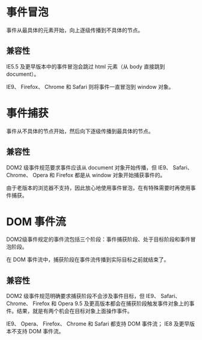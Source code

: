 # 事件冒泡

事件从最具体的元素开始，向上逐级传播到不具体的节点。

## 兼容性

IE5.5 及更早版本中的事件冒泡会跳过 html 元素（从 body 直接跳到 document）。

IE9、 Firefox、 Chrome 和 Safari 则将事件一直冒泡到 window 对象。

# 事件捕获

事件从不具体的节点开始，然后向下逐级传播到最具体的节点。

## 兼容性

DOM2 级事件规范要求事件应该从 document 对象开始传播，但 IE9、 Safari、 Chrome、 Opera 和 Firefox 都是从 window 对象开始捕获事件的。

由于老版本的浏览器不支持，因此放心地使用事件冒泡，在有特殊需要时再使用事件捕获。

# DOM 事件流

DOM2级事件规定的事件流包括三个阶段：事件捕获阶段、处于目标阶段和事件冒泡阶段。

在 DOM 事件流中，捕获阶段在事件流传播到实际目标之前就结束了。

## 兼容性

DOM2 级事件规范明确要求捕获阶段不会涉及事件目标，但 IE9、 Safari、 Chrome、 Firefox 和 Opera 9.5 及更高版本都会在捕获阶段触发事件对象上的事件。结果，就是有两个机会在目标对象上面操作事件。

IE9、 Opera、 Firefox、 Chrome 和 Safari 都支持 DOM 事件流； IE8 及更早版本不支持 DOM 事件流。

